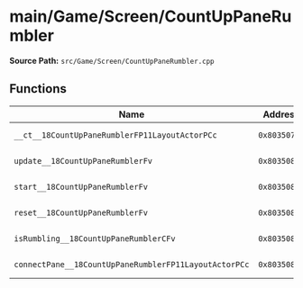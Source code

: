 # main/Game/Screen/CountUpPaneRumbler

**Source Path:** `src/Game/Screen/CountUpPaneRumbler.cpp`

## Functions

| Name | Address | Match % |
|------|---------|---------|
| `__ct__18CountUpPaneRumblerFP11LayoutActorPCc` | `0x80350768` | :white_check_mark: (100.0%) |
| `update__18CountUpPaneRumblerFv` | `0x8035080C` | :white_check_mark: (100.0%) |
| `start__18CountUpPaneRumblerFv` | `0x80350850` | :white_check_mark: (100.0%) |
| `reset__18CountUpPaneRumblerFv` | `0x8035085C` | :white_check_mark: (100.0%) |
| `isRumbling__18CountUpPaneRumblerCFv` | `0x80350864` | :white_check_mark: (100.0%) |
| `connectPane__18CountUpPaneRumblerFP11LayoutActorPCc` | `0x80350880` | :white_check_mark: (100.0%) |